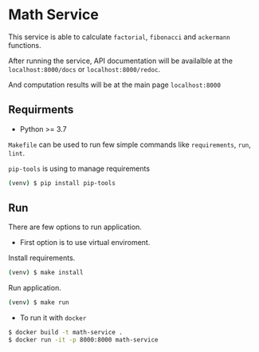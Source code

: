 # Math Service

This service is able to calculate `factorial`, `fibonacci` and `ackermann` functions.

After running the service, API documentation will be availalble
at the `localhost:8000/docs` or `localhost:8000/redoc`.

And computation results will be at the main page `localhost:8000`

## Requirments

 - Python >= 3.7

`Makefile` can be used to run few simple commands like `requirements`,
`run`, `lint`.

`pip-tools` is using to manage requirements

```sh
(venv) $ pip install pip-tools
```

## Run

 There are few options to run application.

 - First option is to use virtual enviroment.

 Install requirements.
 ```sh
 (venv) $ make install
 ```
 Run application.
 ```sh
 (venv) $ make run
 ```
 - To run it with `docker`
 ```sh
 $ docker build -t math-service .
 $ docker run -it -p 8000:8000 math-service
 ```
